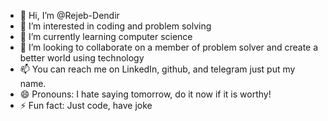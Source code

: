 - 👋 Hi, I’m @Rejeb-Dendir
- 👀 I’m interested in coding and problem solving 
- 🌱 I’m currently learning computer science 
- 💞️ I’m looking to collaborate on a member of problem solver and create a better world using technology 
- 📫 You can reach me on LinkedIn, github, and telegram just put my name.
- 😄 Pronouns: I hate saying  tomorrow, do it now if it is worthy!
- ⚡ Fun fact: Just code, have joke 

<!---
Rejeb-Dendir/Rejeb-Dendir is a ✨ special ✨ repository because its `README.md` (this file) appears on your GitHub profile.
You can click the Preview link to take a look at your changes.
--->
